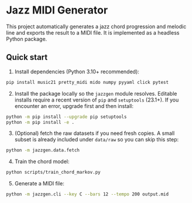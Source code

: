 # Jazz MIDI Generator

This project automatically generates a jazz chord progression and melodic line and exports the result to a MIDI file.  It is implemented as a headless Python package.

## Quick start

1. Install dependencies (Python 3.10+ recommended):

```bash
pip install music21 pretty_midi mido numpy pyyaml click pytest
```

2. Install the package locally so the `jazzgen` module resolves.  Editable
   installs require a recent version of `pip` and `setuptools` (23.1+).  If you
   encounter an error, upgrade first and then install:

```bash
python -m pip install --upgrade pip setuptools
python -m pip install -e .
```

3. (Optional) fetch the raw datasets if you need fresh copies. A small subset
   is already included under `data/raw` so you can skip this step:

```bash
python -m jazzgen.data.fetch
```

4. Train the chord model:

```bash
python scripts/train_chord_markov.py
```

5. Generate a MIDI file:

```bash
python -m jazzgen.cli --key C --bars 12 --tempo 200 output.mid
```

